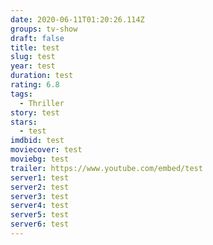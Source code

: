 ```yaml
---
date: 2020-06-11T01:20:26.114Z
groups: tv-show
draft: false
title: test
slug: test
year: test
duration: test
rating: 6.8
tags:
  - Thriller
story: test
stars:
  - test
imdbid: test
moviecover: test
moviebg: test
trailer: https://www.youtube.com/embed/test
server1: test
server2: test
server3: test
server4: test
server5: test
server6: test
---
```

